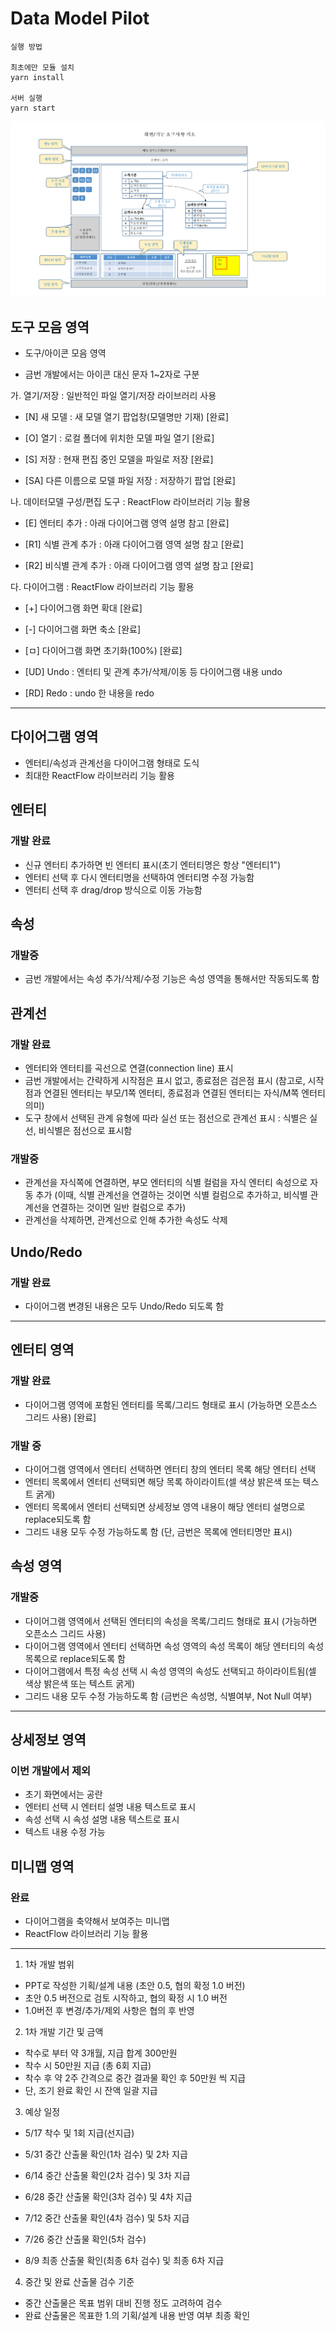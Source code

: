 # Data Model Pilot

```
실행 방법 

최초에만 모듈 설치
yarn install

서버 실행
yarn start

```

![Data Model Pilot](./public/img/data_model_img.png)

## 도구 모음 영역

- 도구/아이콘 모음 영역

- 금번 개발에서는 아이콘 대신 문자 1~2자로 구분

가. 열기/저장 : 일반적인 파일 열기/저장 라이브러리 사용

- [N] 새 모델 : 새 모델 열기 팝업창(모델명만 기재) [완료]

- [O] 열기 : 로컬 폴더에 위치한 모델 파일 열기 [완료]

- [S] 저장 : 현재 편집 중인 모델을 파일로 저장 [완료]

- [SA] 다른 이름으로 모델 파일 저장 : 저장하기 팝업 [완료]

나. 데이터모델 구성/편집 도구 : ReactFlow 라이브러리 기능 활용

- [E] 엔터티 추가 : 아래 다이어그램 영역 설명 참고 [완료]

- [R1] 식별 관계 추가 : 아래 다이어그램 영역 설명 참고 [완료]

- [R2] 비식별 관계 추가 : 아래 다이어그램 영역 설명 참고 [완료]

다. 다이어그램 : ReactFlow 라이브러리 기능 활용

- [+] 다이어그램 화면 확대 [완료]

- [-] 다이어그램 화면 축소 [완료]

- [ㅁ] 다이어그램 화면 초기화(100%) [완료]

- [UD] Undo : 엔터티 및 관계 추가/삭제/이동 등 다이어그램 내용 undo

- [RD] Redo : undo 한 내용을 redo

---
## 다이어그램 영역
- 엔터티/속성과 관계선을 다이어그램 형태로 도식
- 최대한 ReactFlow 라이브러리 기능 활용

## 엔터티
### 개발 완료
- 신규 엔터티 추가하면 빈 엔터티 표시(초기 엔터티명은 항상 "엔터티1")
- 엔터티 선택 후 다시 엔터티명을 선택하여 엔터티명 수정 가능함
- 엔터티 선택 후 drag/drop 방식으로 이동 가능함

## 속성
### 개발중
- 금번 개발에서는 속성 추가/삭제/수정 기능은 속성 영역을 통해서만 작동되도록 함

## 관계선
### 개발 완료
- 엔터티와 엔터티를 곡선으로 연결(connection line) 표시 
- 금번 개발에서는 간략하게 시작점은 표시 없고, 종료점은 검은점 표시 
(참고로, 시작점과 연결된 엔터티는 부모/1쪽 엔터티, 종료점과 연결된 엔터티는 자식/M쪽 엔터티 의미)
- 도구 창에서 선택된 관계 유형에 따라 실선 또는 점선으로 관계선 표시 : 식별은 실선, 비식별은 점선으로 표시함
### 개발중
- 관계선을 자식쪽에 연결하면, 부모 엔터티의 식별 컬럼을 자식 엔터티 속성으로 자동 추가 
(이때, 식별 관계선을 연결하는 것이면 식별 컬럼으로 추가하고, 비식별 관계선을 연결하는 것이면 일반 컬럼으로 추가) 
- 관계선을 삭제하면, 관계선으로 인해 추가한 속성도 삭제 


## Undo/Redo
### 개발 완료
- 다이어그램 변경된 내용은 모두 Undo/Redo 되도록 함 
---
## 엔터티 영역

### 개발 완료
- 다이어그램 영역에 포함된 엔터티를 목록/그리드 형태로 표시 (가능하면 오픈소스 그리드 사용) [완료]


### 개발 중
- 다이어그램 영역에서 엔터티 선택하면 엔터티 창의 엔터티 목록 해당 엔터티 선택
- 엔터티 목록에서 엔터티 선택되면 해당 목록 하이라이트(셀 색상 밝은색 또는 텍스트 굵게)
- 엔터티 목록에서 엔터티 선택되면 상세정보 영역 내용이 해당 엔터티 설명으로 replace되도록 함
- 그리드 내용 모두 수정 가능하도록 함 (단, 금번은 목록에 엔터티명만 표시)

## 속성 영역
### 개발중
- 다이어그램 영역에서 선택된 엔터티의 속성을 목록/그리드 형태로 표시 (가능하면 오픈소스 그리드 사용)
- 다이어그램 영역에서 엔터티 선택하면 속성 영역의 속성 목록이 해당 엔터티의 속성 목록으로 replace되도록 함
- 다이어그램에서 특정 속성 선택 시 속성 영역의 속성도 선택되고 하이라이트됨(셀 색상 밝은색 또는 텍스트 굵게)
- 그리드 내용 모두 수정 가능하도록 함 (금번은 속성명, 식별여부, Not Null 여부)

---
## 상세정보 영역

### 이번 개발에서 제외
- 초기 화면에서는 공란
- 엔터티 선택 시 엔터티 설명 내용 텍스트로 표시
- 속성 선택 시 속성 설명 내용 텍스트로 표시
- 텍스트 내용 수정 가능

##  미니맵 영역

### 완료
- 다이어그램을 축약해서 보여주는 미니맵
- ReactFlow 라이브러리 기능 활용

---


1. 1차 개발 범위
- PPT로 작성한 기획/설계 내용 (초안 0.5, 협의 확정 1.0 버전)
- 초안 0.5 버전으로 검토 시작하고, 협의 확정 시 1.0 버전
- 1.0버전 후 변경/추가/제외 사항은 협의 후 반영

2. 1차 개발 기간 및 금액
- 착수로 부터 약 3개월, 지급 합계 300만원
- 착수 시 50만원 지급 (총 6회 지급)
- 착수 후 약 2주 간격으로 중간 결과물 확인 후 50만원 씩 지급
- 단, 조기 완료 확인 시 잔액 일괄 지급

3. 예상 일정
- 5/17 착수 및 1회 지급(선지급)
- 5/31 중간 산출물 확인(1차 검수) 및 2차 지급
- 6/14 중간 산출물 확인(2차 검수) 및 3차 지급

- 6/28 중간 산출물 확인(3차 검수) 및 4차 지급
- 7/12 중간 산출물 확인(4차 검수) 및 5차 지급
- 7/26 중간 산출물 확인(5차 검수)
- 8/9 최종 산출물 확인(최종 6차 검수) 및 최종 6차 지급

4. 중간 및 완료 산출물 검수 기준
- 중간 산출물은 목표 범위 대비 진행 정도 고려하여 검수
- 완료 산출물은 목표한 1.의 기획/설계 내용 반영 여부 최종 확인